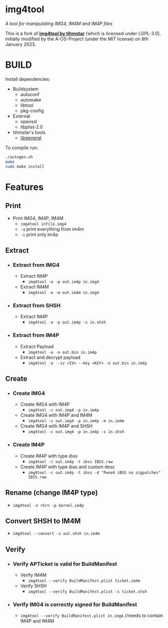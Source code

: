 # img4tool
_A tool for manipulating IMG4, IM4M and IM4P files_

This is a fork of [**img4tool by tihmstar**](https://github.com/tihmstar/img4tool) (which is licensed under LGPL-3.0), initially modified by the A-OS-Project (under the MIT license) on 8th January 2023.

# BUILD
Install dependencies:
* Buildsystem
  * autoconf
  * automake
  * libtool
  * pkg-config
* External
  * openssl
  * libplist-2.0
* tihmstar's tools
  * [libgeneral](https://github.com/tihmstar/libgeneral)

To compile run:

```bash
./autogen.sh
make
sudo make install
```


# Features
## Print
* Print IMG4, IM4P, IM4M
  * `img4tool infile.img4`
  * `-a` print everything from im4m
  * `-i` print only im4p

## Extract
* ### Extract from IMG4
  * Extract IM4P
    * `img4tool -e -p out.im4p in.img4`
  * Extract IM4M
    * `img4tool -e -m out.im4m in.img4`  

* ### Extract from SHSH
  * Extract IM4P
    * `img4tool -e -p out.im4p -s in.shsh`

* ### Extract from IM4P
  * Extract Payload
    * `img4tool -e -o out.bin in.im4p`
  * Extract and decrypt payload
    * `img4tool -e --iv <IV> --key <KEY> -o out.bin in.im4p`

## Create
* ### Create IMG4
  * Create IMG4 with IM4P
    * `img4tool -c out.img4 -p in.im4p`
  * Create IMG4 with IM4P and IM4M
    * `img4tool -c out.img4 -p in.im4p -m in.im4m`
  * Create IMG4 with IM4P and SHSH
    * `img4tool -c out.img4 -p in.im4p -s in.shsh`
* ### Create IM4P
  * Create IM4P with type _ibss_
    * `img4tool -c out.im4p -t ibss IBSS.raw`
  * Create IM4P with type _ibss_ and custom desc
    * `img4tool -c out.im4p -t ibss -d "Pwned iBSS no sigpatches" IBSS.raw`

## Rename (change IM4P type)
* `img4tool -n rkrn -p kernel.im4p`

## Convert SHSH to IM4M
* `img4tool --convert -s out.shsh in.im4m`

## Verify
* ### Verify APTicket is valid for BuildManifest
  * Verify IM4M
    * `img4tool --verify BuildManifest.plist ticket.im4m`
  * Verify SHSH
    * `img4tool --verify BuildManifest.plist -s ticket.shsh`
* ### Verify IMG4 is correctly signed for BuildManifest
  * `img4tool --verify BuildManifest.plist in.img4` //needs to contain IM4P and IM4M
